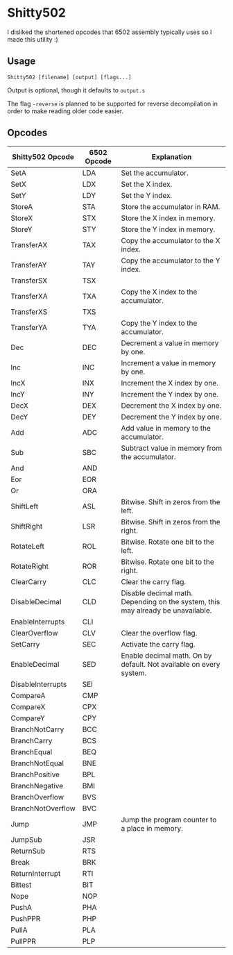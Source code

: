 # Shitty502
I disliked the shortened opcodes that 6502 assembly typically uses so I made this utility :)

## Usage
```
Shitty502 [filename] [output] [flags...]
```

Output is optional, though it defaults to ``output.s``

The flag ``-reverse`` is planned to be supported for reverse decompilation in order to make reading older code easier.

## Opcodes

| Shitty502 Opcode  | 6502 Opcode | Explanation |
| ----------------- | ----------- | ----------- |
| SetA              | LDA         | Set the accumulator. |
| SetX              | LDX         | Set the X index. |
| SetY              | LDY         | Set the Y index. |
| StoreA            | STA         | Store the accumulator in RAM. |
| StoreX            | STX         | Store the X index in memory. |
| StoreY            | STY         | Store the Y index in memory. |
| TransferAX        | TAX         | Copy the accumulator to the X index. |
| TransferAY        | TAY         | Copy the accumulator to the Y index. |
| TransferSX        | TSX         | 
| TransferXA        | TXA         | Copy the X index to the accumulator. |
| TransferXS        | TXS         |
| TransferYA        | TYA         | Copy the Y index to the accumulator. |
| Dec               | DEC         | Decrement a value in memory by one. |
| Inc               | INC         | Increment a value in memory by one. |
| IncX              | INX         | Increment the X index by one. |
| IncY              | INY         | Increment the Y index by one. |
| DecX              | DEX         | Decrement the X index by one. |
| DecY              | DEY         | Decrement the Y index by one. |
| Add               | ADC         | Add value in memory to the accumulator. |
| Sub               | SBC         | Subtract value in memory from the accumulator. |
| And               | AND         |
| Eor               | EOR         |
| Or                | ORA         |
| ShiftLeft         | ASL         | Bitwise. Shift in zeros from the left. |
| ShiftRight        | LSR         | Bitwise. Shift in zeros from the right. |
| RotateLeft         | ROL        | Bitwise. Rotate one bit to the left. |
| RotateRight       | ROR         | Bitwise. Rotate one bit to the right. |
| ClearCarry        | CLC         | Clear the carry flag. |
| DisableDecimal    | CLD         | Disable decimal math. Depending on the system, this may already be unavailable. |
| EnableInterrupts  | CLI         | 
| ClearOverflow     | CLV         | Clear the overflow flag. |
| SetCarry          | SEC         | Activate the carry flag. |
| EnableDecimal     | SED         | Enable decimal math. On by default. Not available on every system. |
| DisableInterrupts | SEI         | 
| CompareA          | CMP         | 
| CompareX          | CPX         | 
| CompareY          | CPY         | 
| BranchNotCarry    | BCC         | 
| BranchCarry       | BCS         | 
| BranchEqual       | BEQ         | 
| BranchNotEqual    | BNE         | 
| BranchPositive    | BPL         | 
| BranchNegative    | BMI         | 
| BranchOverflow    | BVS         | 
| BranchNotOverflow | BVC         | 
| Jump              | JMP         | Jump the program counter to a place in memory. |
| JumpSub           | JSR         | 
| ReturnSub         | RTS         | 
| Break             | BRK         | 
| ReturnInterrupt   | RTI         | 
| Bittest           | BIT         | 
| Nope              | NOP         | 
| PushA             | PHA         | 
| PushPPR          | PHP         | 
| PullA            | PLA         | 
| PullPPR          | PLP         | 
